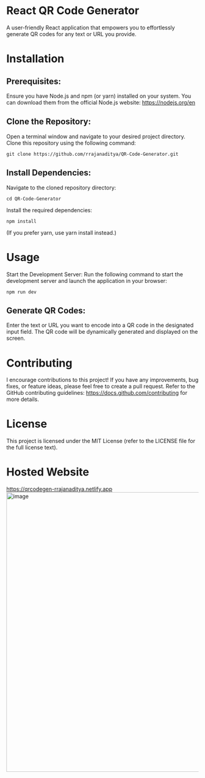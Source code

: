 # React QR Code Generator
A user-friendly React application that empowers you to effortlessly generate QR codes for any text or URL you provide.

# Installation

## Prerequisites:

Ensure you have Node.js and npm (or yarn) installed on your system. You can download them from the official Node.js website: https://nodejs.org/en

## Clone the Repository:

Open a terminal window and navigate to your desired project directory.
Clone this repository using the following command:

```
git clone https://github.com/rrajanaditya/QR-Code-Generator.git
```

## Install Dependencies:

Navigate to the cloned repository directory:
```
cd QR-Code-Generator
```
Install the required dependencies:
```
npm install
```
(If you prefer yarn, use yarn install instead.)

# Usage
Start the Development Server:
Run the following command to start the development server and launch the application in your browser:
```
npm run dev
```

## Generate QR Codes:

Enter the text or URL you want to encode into a QR code in the designated input field. The QR code will be dynamically generated and displayed on the screen.

# Contributing
I encourage contributions to this project! If you have any improvements, bug fixes, or feature ideas, please feel free to create a pull request. Refer to the GitHub contributing guidelines: https://docs.github.com/contributing for more details.

# License
This project is licensed under the MIT License (refer to the LICENSE file for the full license text).

# Hosted Website 
https://qrcodegen-rrajanaditya.netlify.app
<img width="732" alt="image" src="https://github.com/rrajanaditya/QR-Code-Generator/assets/62804518/1fd115c8-b82e-4482-8cc4-f72132d4f111">


